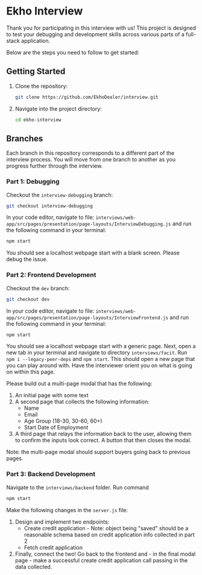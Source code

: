 # Ekho Interview

Thank you for participating in this interview with us! This project is designed to test your debugging and development skills across various parts of a full-stack application.

Below are the steps you need to follow to get started:

## Getting Started

1. Clone the repository:

    ```bash
    git clone https://github.com/EkhoDealer/interview.git
    ```

2. Navigate into the project directory:
    ```bash
    cd ekho-interview
    ```

## Branches

Each branch in this repository corresponds to a different part of the interview process. You will move from one branch to another as you progress further through the interview.

### Part 1: Debugging

Checkout the `interview-debugging` branch:

```bash
git checkout interview-debugging
```

In your code editor, navigate to file: ```interviews/web-app/src/pages/presentation/page-layouts/InterviewDebugging.js``` and run the following command in your terminal:

```bash
npm start
```

You should see a localhost webpage start with a blank screen. Please debug the issue.

### Part 2: Frontend Development

Checkout the `dev` branch:

```bash
git checkout dev
```

In your code editor, navigate to file: ```interviews/web-app/src/pages/presentation/page-layouts/InterviewFrontend.js``` and run the following command in your terminal:

```bash
npm start
```

You should see a localhost webpage start with a generic page. Next, open a new tab in your terminal and navigate to directory ```interviews/facit```. Run `npm i --legacy-peer-deps` and `npm start`. This should open a new page that you can play around with. Have the interviewer orient you on what is going on within this page.

Please build out a multi-page modal that has the following:
1. An initial page with some text
2. A second page that collects the following information:
   - Name
   - Email
   - Age Group (18-30, 30-60, 60+)
   - Start Date of Employment
3. A third page that relays the information back to the user, allowing them to confirm the inputs look correct. A button that then closes the modal.

Note: the multi-page modal should support buyers going back to previous pages.

### Part 3: Backend Development

Navigate to the `interviews/backend` folder. Run command

```bash
npm start
```

Make the following changes in the `server.js` file:
1. Design and implement two endpoints:
   - Create credit application
         - Note: object being "saved" should be a reasonable schema based on credit application info collected in part 2
   - Fetch credit application
2. Finally, connect the two! Go back to the frontend and - in the final modal page - make a successful create credit application call passing in the data collected.
     
